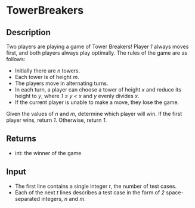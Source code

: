 # TowerBreakers

## Description

Two players are playing a game of Tower Breakers! Player _1_ always moves first, and both players always play optimally. The rules of the game are as follows:

- Initially there are _n_ towers.
- Each tower is of height _m_.
- The players move in alternating turns.
- In each turn, a player can choose a tower of height _x_ and reduce its height to _y_, where _1 ≤ y < x_ and _y_ evenly divides _x_.
- If the current player is unable to make a move, they lose the game.

Given the values of _n_ and _m_, determine which player will win. If the first player wins, return _1_. Otherwise, return _1_. 

## Returns

- int: the winner of the game

## Input
- The first line contains a single integer _t_, the number of test cases.
- Each of the next _t_ lines describes a test case in the form of _2_ space-separated integers, _n_ and _m_.
